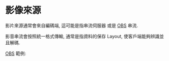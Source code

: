 # 影像來源

影片來源通常會來自編碼端, 這可能是指串流伺服器 或是 [OBS](https://obsproject.com/) 串流.

影音串流會按照統一格式傳輸, 通常是指資料的保存 Layout, 使客戶端能夠辨識並且解碼.

[OBS](https://obsproject.com/) 範例: 
